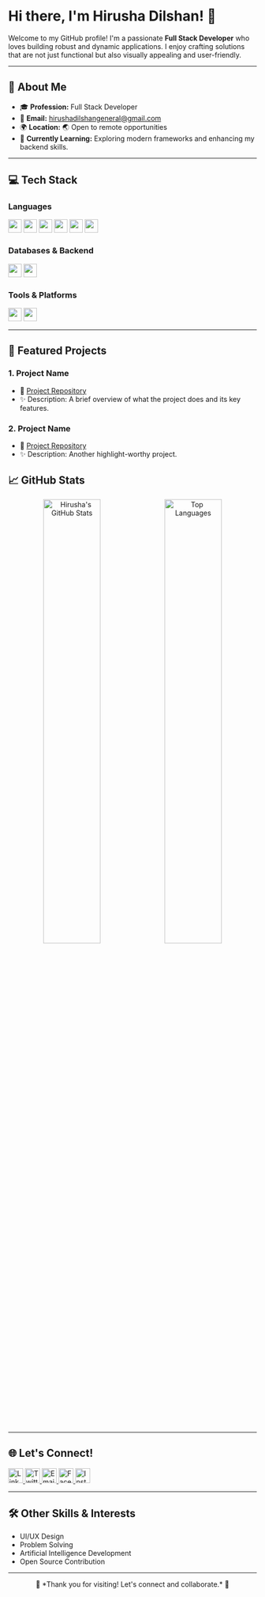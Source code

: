 # Hi there, I'm Hirusha Dilshan! 👋

Welcome to my GitHub profile! I'm a passionate **Full Stack Developer** who loves building robust and dynamic applications. I enjoy crafting solutions that are not just functional but also visually appealing and user-friendly.

---

## 🚀 About Me

- 🎓 **Profession:** Full Stack Developer
- 📧 **Email:** [hirushadilshangeneral@gmail.com](mailto:hirushadilshangeneral@gmail.com)
- 🌍 **Location:** 🌏 Open to remote opportunities
- 🌱 **Currently Learning:** Exploring modern frameworks and enhancing my backend skills.

---

## 💻 Tech Stack

### Languages
<p>
  <img src="https://img.shields.io/badge/HTML5-%23E34F26.svg?style=flat-square&logo=html5&logoColor=white" height="27"/>
  <img src="https://img.shields.io/badge/CSS3-%231572B6.svg?style=flat-square&logo=css3&logoColor=white" height="27"/>
  <img src="https://img.shields.io/badge/JavaScript-%23F7DF1E.svg?style=flat-square&logo=javascript&logoColor=black" height="27"/>
  <img src="https://img.shields.io/badge/C-%2300599C.svg?style=flat-square&logo=c&logoColor=white" height="27"/>
  <img src="https://img.shields.io/badge/C%2B%2B-%2300599C.svg?style=flat-square&logo=c%2B%2B&logoColor=white" height="27"/>
  <img src="https://img.shields.io/badge/Java-%23ED8B00.svg?style=flat-square&logo=java&logoColor=white" height="27"/>
</p>


### Databases & Backend
<p>
  <img src="https://img.shields.io/badge/MySQL-%2300f.svg?style=flat-square&logo=mysql&logoColor=white" height="27"/>
  <img src="https://img.shields.io/badge/PHP-%23777BB4.svg?style=flat-square&logo=php&logoColor=white" height="27"/>
</p>

### Tools & Platforms
<p>
  <img src="https://img.shields.io/badge/VS%20Code-%23007ACC.svg?style=flat-square&logo=visual-studio-code&logoColor=white" height="27"/>
  <img src="https://img.shields.io/badge/Eclipse%20IDE-%232C2255.svg?style=flat-square&logo=eclipse&logoColor=white" height="27"/>
</p>

---

## 🌟 Featured Projects

### 1. **Project Name**
- 🔗 [Project Repository](#)
- ✨ Description: A brief overview of what the project does and its key features.

### 2. **Project Name**
- 🔗 [Project Repository](#)
- ✨ Description: Another highlight-worthy project.



## 📈 GitHub Stats

<p align="center">
  <img src="https://github-readme-stats.vercel.app/api?username=HirushaDilshanOfficial&show_icons=true&theme=radical" alt="Hirusha's GitHub Stats" width="48%" />
  <img src="https://github-readme-stats.vercel.app/api/top-langs/?username=HirushaDilshanOfficial&layout=compact&theme=radical" alt="Top Languages" width="48%" />

</p>

---

## 🌐 Let's Connect!
<p>
  <a href="https://linkedin.com/in/hirusha-dilshan">
    <img src="https://img.shields.io/badge/LinkedIn-%230A66C2.svg?&style=for-the-badge&logo=linkedin&logoColor=white" height="30" alt="LinkedIn" />
  </a>
  <a href="https://twitter.com/hirusha_dilshan">
    <img src="https://img.shields.io/badge/Twitter-%231DA1F2.svg?&style=for-the-badge&logo=twitter&logoColor=white" height="30" alt="Twitter" />
  </a>
  <a href="mailto:hirushadilshangeneral@gmail.com">
    <img src="https://img.shields.io/badge/Email-D14836?&style=for-the-badge&logo=gmail&logoColor=white" height="30" alt="Email" />
  </a>
  <a href="https://facebook.com/hirusha.dilshan">
    <img src="https://img.shields.io/badge/Facebook-%231877F2.svg?&style=for-the-badge&logo=facebook&logoColor=white" height="30" alt="Facebook" />
  </a>
  <a href="https://instagram.com/hirusha_dilshan">
    <img src="https://img.shields.io/badge/Instagram-%23E4405F.svg?&style=for-the-badge&logo=instagram&logoColor=white" height="30" alt="Instagram" />
  </a>
</p>

---

## 🛠️ Other Skills & Interests
- UI/UX Design
- Problem Solving
- Artificial Intelligence Development
- Open Source Contribution

---
<p align="center">
  🌟 *Thank you for visiting! Let's connect and collaborate.* 🌟
</p>
